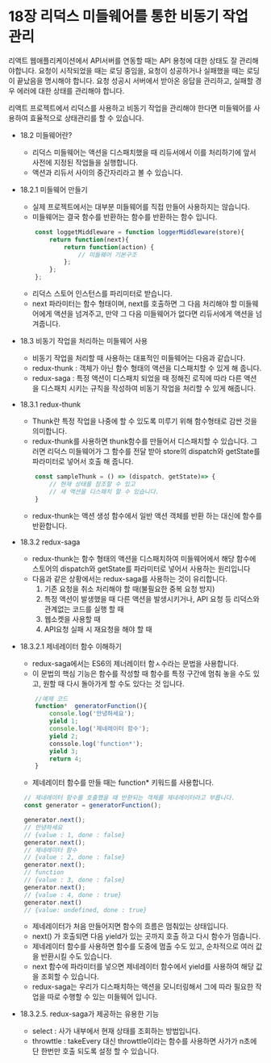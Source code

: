 # 18장 리덕스 미들웨어를 통한 비동기 작업 관리

리액트 웹애플리케이션에서 API서버를 연동할 때는 API 용청에 대한 상태도 잘 관리해야합니다.
요청이 시작되었을 때는 로딩 중임을, 요청이 성공하거나 실패했을 때는 로딩이 끝났음을 명시해야 합니다.
요청 성공시 서버에서 받아온 응답을 관리하고, 실패할 경우 에러에 대한 상태를 관리해야 합니다.

리액트 프로젝트에서 리덕스를 사용하고 비동기 작업을 관리해야 한다면 미들웨어를 사용하여 효율적으로 상태관리를 할 수 있습니다.



* 18.2 미들웨어란?
    - 리덕스 미들웨어는 액션을 디스패치했을 때 리듀서에서 이를 처리하기에 앞서 사전에 지정된 작업들을 실행합니다.
    - 액션과 리듀서 사이의 중간자리라고 볼 수 있습니다.

* 18.2.1 미들웨어 만들기
    - 실제 프로젝트에서는 대부분 미들웨어를 직접 만들어 사용하지는 않습니다.
    - 미들웨어는 결국 함수를 반환하는 함수를 반환하는 함수 입니다.
    ```javascript
        const loggetMiddleware = function loggerMiddleware(store){
            return function(next){
                return function(action) {
                    // 미들웨어 기본구조
                };
            };
        };
    ```
    - 리덕스 스토어 인스턴스를 파리미터로 받습니다. 
    - next 파라미터는 함수 형태이며, next를 호출하면 그 다음 처리해야 할 미들웨어에게 액션을 넘겨주고, 만약 그 다음 미들웨어가 없다면 리듀서에게 액션을 넘겨줍니다.


* 18.3 비동기 작업을 처리하는 미들웨어 사용
    - 비동기 작업을 처리할 때 사용하는 대표적인 미들웨어는 다음과 같습니다.
    - redux-thunk : 객체가 아닌 함수 형태의 액션을 디스패치할 수 있게 해 줍니다.
    - redux-saga : 특정 액션이 디스패치 되었을 때 정해진 로직에 따라 다른 액션을 디스패치 시키는 규칙을 작성하여 비동기 작업을 처리할 수 있게 해줍니다.

* 18.3.1 redux-thunk
    - Thunk란 특정 작업을 나중에 할 수 있도록 미루기 위해 함수형태로 감싼 것을 의미합니다. 
    - redux-thunk를 사용하면 thunk함수를 만들어서 디스패치할 수 있습니다. 그러면 리덕스 미들웨어가 그 함수를 전달 받아 store의 dispatch와 getState를 파라미터로 넣어서 호출 해 줍니다.
    ```javascript
        const sampleThunk = () => (dispatch, getState)=> {
            // 현재 상태를 참조할 수 있고
            // 새 액션을 디스패치 할 수 있습니다.
        }
    ```
    - redux-thunk는 액션 생성 함수에서 일반 액션 객체를 반환 하는 대신에 함수를 반환합니다.

* 18.3.2 redux-saga
    - redux-thunk는 함수 형태의 액션을 디스패치하여 미들웨어에서 해당 함수에 스토어의 dispatch와 getState를 파라미터로 넣어서 사용하는 원리입니다
    - 다음과 같은 상황에서는 redux-saga를 사용하는 것이 유리합니다.
        1. 기존 요청을 취소 처리해야 할 때(불필요한 중복 요청 방지)
        2. 특정 액션이 발생했을 때 다른 액션을 발생시키거나, API 요청 등 리덕스와 관계없는 코드를 실행 할 때
        3. 웹소켓을 사용할 때
        4. API요청 실패 시 재요청을 해야 할 때

* 18.3.2.1 제네레이터 함수 이해하기
    - redux-saga에서는 ES6의 제너레이터 함ㅅ수라는 문법을 사용합니다. 
    - 이 문법의 핵심 기능은 함수를 작성할 때 함수를 특정 구간에 멈춰 놓을 수도 있고, 원할 때 다시 돌아가게 할 수도 있다는 것 입니다.
    ```javascript
        //예제 코드
        function*  generatorFunction(){
            console.log('안녕하세요');
            yield 1;
            console.log('제네레이터 함수');
            yield 2;
            conssole.log('function*');
            yield 3;
            return 4;
        }
    ```
    - 제네레이터 함수를 만들 때는 function* 키워드를 사용합니다.
    ```javascript
     // 제네레이터 함수를 호출했을 때 반환되는 객체를 제네레이터라고 부릅니다.
     const generator = generatorFunction();

     generator.next();
     // 안녕하세요
     // {value : 1, done : false}
     generator.next();
     // 제네레이터 함수
     // {value : 2, done : false}
     generator.next();
     // function
     // {value : 3, done : false}
     generator.next();
     // {value : 4, done : true}
     generator.next()
     // {value: undefined, done : true}
    ```
    - 제네레이터가 처음 만들어지면 함수의 흐름은 멈춰있는 상태입니다.
    - next() 가 호출되면 다음 yield가 있는 곳까지 호출 하고 다시 함수가 멈춥니다.
    - 제네레이터 함수를 사용하면 함수를 도중에 멈출 수도 있고, 순차적으로 여러 값을 반환시킬 수도 있습니다.
    - next 함수에 파라미터를 넣으면 제네레이터 함수에서 yield를 사용하여 해당 값을 조회할 수 있습니다.    
    - redux-saga는 우리가 디스패치하는 액션을 모니터링해서 그에 따라 필요한 작업을 따로 수행할 수 있는 미들웨어 입니다.
    
* 18.3.2.5. redux-saga가 제공하는 유용한 기능
    - select : 사가 내부에서 현재 상태를 조회하는 방법입니다.
    - throwttle : takeEvery 대신 throwttle이라는 함수를 사용하면 사가가 n초에 단 한번만 호출 되도록 설정 할 수 있습니다.

